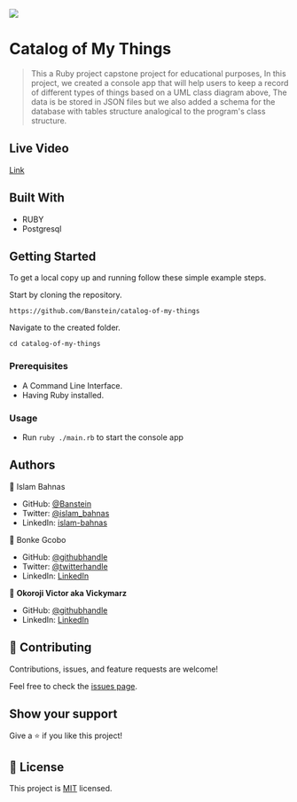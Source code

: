 ![](https://img.shields.io/badge/Microverse-blueviolet)
# Catalog of My Things

> This a Ruby project capstone project for educational purposes, In this project, we created a console app that will help users to keep a record of different types of things based on a UML class diagram above, The data is be stored in JSON files but we also added a schema for the database with tables structure analogical to the program's class structure.

## Live Video

[Link](https://drive.google.com/file/d/1URuw1Zh0PLhtgmf8OpWOabo3EkfE6sUG/view?usp=sharing)
 
## Built With

- RUBY
- Postgresql

## Getting Started

To get a local copy up and running follow these simple example steps.

Start by cloning the repository.

`https://github.com/Banstein/catalog-of-my-things`

Navigate to the created folder.

`cd catalog-of-my-things`

### Prerequisites

- A Command Line Interface.
- Having Ruby installed.

### Usage

- Run `ruby ./main.rb` to start the console app

## Authors

👤 Islam Bahnas

- GitHub: [@Banstein](https://github.com/Banstein)
- Twitter: [@islam_bahnas](https://twitter.com/islam_bahnas)
- LinkedIn: [islam-bahnas](www.linkedin.com/in/islam-bahnas)

👤 Bonke Gcobo

- GitHub: [@githubhandle](https://github.com/bonkegcobo)
- Twitter: [@twitterhandle](https://twitter.com/bonkegcobo)
- LinkedIn: [LinkedIn](https://linkedin.com/in/bonkegcobo)

👤 **Okoroji Victor aka Vickymarz**

- GitHub: [@githubhandle](https://github.com/vickymarz)
- LinkedIn: [LinkedIn](https://www.linkedin.com/in/okoroji-victor-ebube-8791741a0)
## 🤝 Contributing

Contributions, issues, and feature requests are welcome!

Feel free to check the [issues page](../../issues/).

## Show your support

Give a ⭐ if you like this project!

## 📝 License

This project is [MIT](./MIT.md) licensed.
